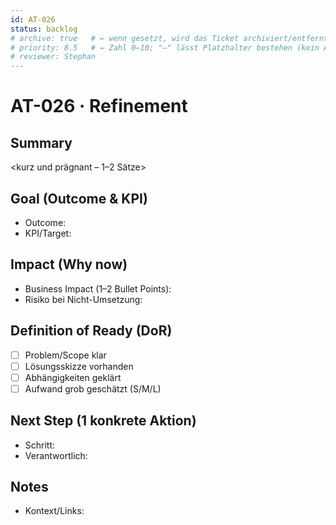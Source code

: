 ```yaml
---
id: AT-026
status: backlog
# archive: true   # ← wenn gesetzt, wird das Ticket archiviert/entfernt
# priority: 8.5   # ← Zahl 0–10; "–" lässt Platzhalter bestehen (kein Apply)
# reviewer: Stephan
---
```


# AT-026 · Refinement

## Summary
<kurz und prägnant – 1–2 Sätze>

## Goal (Outcome & KPI)
- Outcome:
- KPI/Target:

## Impact (Why now)
- Business Impact (1–2 Bullet Points):
- Risiko bei Nicht-Umsetzung:

## Definition of Ready (DoR)
- [ ] Problem/Scope klar
- [ ] Lösungsskizze vorhanden
- [ ] Abhängigkeiten geklärt
- [ ] Aufwand grob geschätzt (S/M/L)

## Next Step (1 konkrete Aktion)
- Schritt:
- Verantwortlich:

## Notes
- Kontext/Links:


